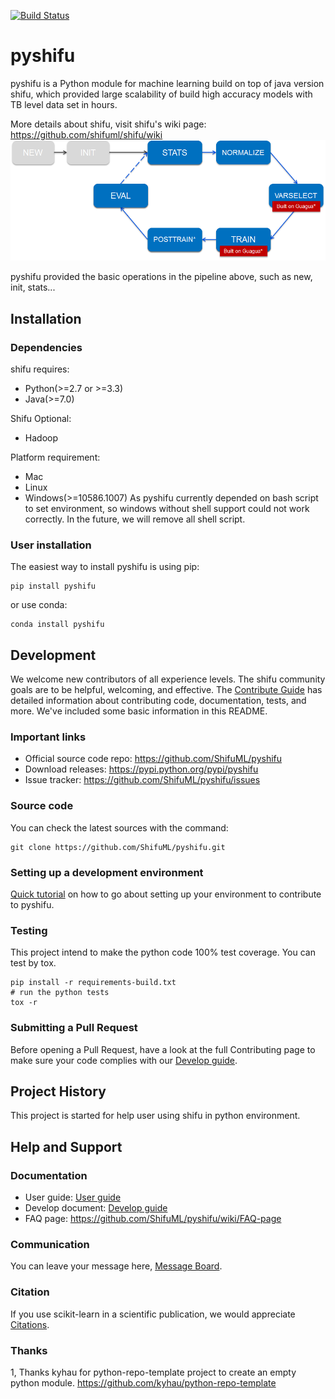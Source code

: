 [![Build Status](https://travis-ci.org/wuhaifengdhu/pyshifu.svg?branch=master)](https://travis-ci.org/wuhaifengdhu/pyshifu)

# pyshifu
pyshifu is a Python module for machine learning build on top of java version shifu, which provided large scalability of
build high accuracy models with TB level data set in hours.          

More details about shifu, visit shifu's wiki page: https://github.com/shifuml/shifu/wiki            
![Shifu Pipeline](doc/images/logo/pipline.png)     

pyshifu provided the basic operations in the pipeline above, such as new, init, stats...        


## Installation   
### Dependencies   
shifu requires:     
 * Python(>=2.7 or >=3.3)   
 * Java(>=7.0)   

Shifu Optional:   
 * Hadoop   
 
 
Platform requirement:   
 * Mac    
 * Linux     
 * Windows(>=10586.1007)
As pyshifu currently depended on bash script to set environment, so windows without shell support could not work correctly.
In the future, we will remove all shell script.


### User installation
The easiest way to install pyshifu is using pip:     
```bazaar
pip install pyshifu
```
or use conda:         
```bazaar
conda install pyshifu
```


## Development
We welcome new contributors of all experience levels. The shifu community goals are to be helpful, welcoming, and
 effective. The [Contribute Guide](http://shifu.ml/project/about/#how-to-contribute) has detailed information about contributing code, documentation, tests, and more. 
 We've included some basic information in this README.

### Important links
* Official source code repo: https://github.com/ShifuML/pyshifu
* Download releases: https://pypi.python.org/pypi/pyshifu
* Issue tracker: https://github.com/ShifuML/pyshifu/issues

### Source code
You can check the latest sources with the command:
```bazaar
git clone https://github.com/ShifuML/pyshifu.git
```

### Setting up a development environment
[Quick tutorial](doc/developers/guide.md) on how to go about setting up your environment to contribute to pyshifu.

### Testing
This project intend to make the python code 100% test coverage. You can test by tox.  
```bazaar
pip install -r requirements-build.txt
# run the python tests
tox -r
```
### Submitting a Pull Request
Before opening a Pull Request, have a look at the full Contributing page to make sure your code complies with our [Develop guide](doc/developers/guide.md).
## Project History
This project is started for help user using shifu in python environment. 

## Help and Support
### Documentation
* User guide: [User guide](doc/users/guide.md)
* Develop document: [Develop guide](doc/developers/guide.md)
* FAQ page: https://github.com/ShifuML/pyshifu/wiki/FAQ-page

### Communication
You can leave your message here, [Message Board](https://github.com/ShifuML/pyshifu/wiki/Message-Board).

### Citation
If you use scikit-learn in a scientific publication, we would appreciate [Citations](https://github.com/ShifuML/pyshifu/wiki/Citations).

### Thanks
1, Thanks kyhau for python-repo-template project to create an empty python module.
https://github.com/kyhau/python-repo-template

